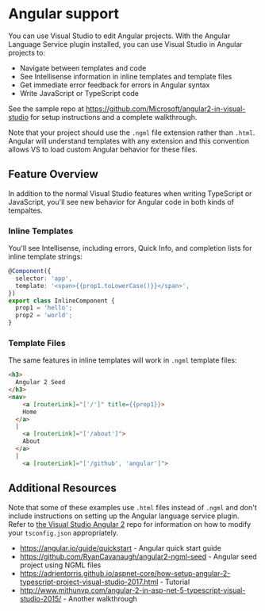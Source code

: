 # Angular support

You can use Visual Studio to edit Angular projects.
With the Angular Language Service plugin installed, you can use Visual Studio in Angular projects to:
 * Navigate between templates and code
 * See Intellisense information in inline templates and template files
 * Get immediate error feedback for errors in Angular syntax
 * Write JavaScript or TypeScript code

See the sample repo at https://github.com/Microsoft/angular2-in-visual-studio for setup instructions and a complete walkthrough.

Note that your project should use the `.ngml` file extension rather than `.html`. Angular will understand templates with any extension and this convention allows VS to load custom Angular behavior for these files.

## Feature Overview

In addition to the normal Visual Studio features when writing TypeScript or JavaScript, you'll see new behavior for Angular code in both kinds of tempaltes.

### Inline Templates

You'll see Intellisense, including errors, Quick Info, and completion lists for inline template strings:
```ts
@Component({
  selector: 'app',
  template: '<span>{{prop1.toLowerCase()}}</span>',
})
export class InlineComponent {
  prop1 = 'hello';
  prop2 = 'world';
}
```

### Template Files

The same features in inline templates will work in `.ngml` template files:
```html
<h3>
  Angular 2 Seed
</h3>
<nav>
	<a [routerLink]="['/']" title={{prop1}}>
    Home
  </a>
  |
	<a [routerLink]="['/about']">
    About
  </a>
  |
	<a [routerLink]="['/github', 'angular']">
```

## Additional Resources

Note that some of these examples use `.html` files instead of `.ngml` and don't include instructions on setting up the Angular language service plugin.
Refer to [the Visual Studio Angular 2](https://github.com/Microsoft/angular2-in-visual-studio) repo for information on how to modify your `tsconfig.json` appropriately.

 * https://angular.io/guide/quickstart - Angular quick start guide
 * https://github.com/RyanCavanaugh/angular2-ngml-seed - Angular seed project using NGML files
 * https://adrientorris.github.io/aspnet-core/how-setup-angular-2-typescript-project-visual-studio-2017.html - Tutorial
 * http://www.mithunvp.com/angular-2-in-asp-net-5-typescript-visual-studio-2015/ - Another walkthrough
